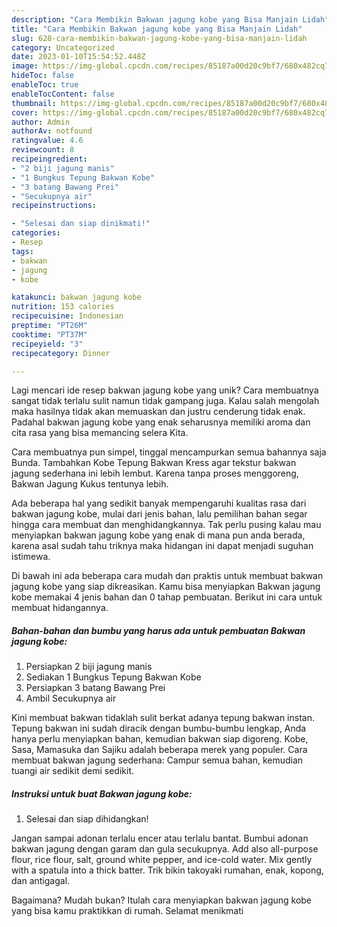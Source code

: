 ```yaml
---
description: "Cara Membikin Bakwan jagung kobe yang Bisa Manjain Lidah"
title: "Cara Membikin Bakwan jagung kobe yang Bisa Manjain Lidah"
slug: 628-cara-membikin-bakwan-jagung-kobe-yang-bisa-manjain-lidah
category: Uncategorized
date: 2023-01-10T15:54:52.448Z
image: https://img-global.cpcdn.com/recipes/85187a00d20c9bf7/680x482cq70/bakwan-jagung-kobe-foto-resep-utama.jpg
hideToc: false
enableToc: true
enableTocContent: false
thumbnail: https://img-global.cpcdn.com/recipes/85187a00d20c9bf7/680x482cq70/bakwan-jagung-kobe-foto-resep-utama.jpg
cover: https://img-global.cpcdn.com/recipes/85187a00d20c9bf7/680x482cq70/bakwan-jagung-kobe-foto-resep-utama.jpg
author: Admin
authorAv: notfound
ratingvalue: 4.6
reviewcount: 8
recipeingredient:
- "2 biji jagung manis"
- "1 Bungkus Tepung Bakwan Kobe"
- "3 batang Bawang Prei"
- "Secukupnya air"
recipeinstructions:

- "Selesai dan siap dinikmati!"
categories:
- Resep
tags:
- bakwan
- jagung
- kobe

katakunci: bakwan jagung kobe 
nutrition: 153 calories
recipecuisine: Indonesian
preptime: "PT26M"
cooktime: "PT37M"
recipeyield: "3"
recipecategory: Dinner

---
```





Lagi mencari ide resep bakwan jagung kobe yang unik? Cara membuatnya sangat tidak terlalu sulit namun tidak gampang juga. Kalau salah mengolah maka hasilnya tidak akan memuaskan dan justru cenderung tidak enak. Padahal bakwan jagung kobe yang enak seharusnya memiliki aroma dan cita rasa yang bisa memancing selera Kita.





Cara membuatnya pun simpel, tinggal mencampurkan semua bahannya saja Bunda. Tambahkan Kobe Tepung Bakwan Kress agar tekstur bakwan jagung sederhana ini lebih lembut. Karena tanpa proses menggoreng, Bakwan Jagung Kukus tentunya lebih.

Ada beberapa hal yang sedikit banyak mempengaruhi kualitas rasa dari bakwan jagung kobe, mulai dari jenis bahan, lalu pemilihan bahan segar hingga cara membuat dan menghidangkannya. Tak perlu pusing kalau mau menyiapkan bakwan jagung kobe yang enak di mana pun anda berada, karena asal sudah tahu triknya maka hidangan ini dapat menjadi suguhan istimewa.






Di bawah ini ada beberapa cara mudah dan praktis untuk membuat bakwan jagung kobe yang siap dikreasikan. Kamu bisa menyiapkan Bakwan jagung kobe memakai 4 jenis bahan dan 0 tahap pembuatan. Berikut ini cara untuk membuat hidangannya.

<!--inarticleads1-->

##### Bahan-bahan dan bumbu yang harus ada untuk pembuatan Bakwan jagung kobe:

1. Persiapkan 2 biji jagung manis
1. Sediakan 1 Bungkus Tepung Bakwan Kobe
1. Persiapkan 3 batang Bawang Prei
1. Ambil Secukupnya air


Kini membuat bakwan tidaklah sulit berkat adanya tepung bakwan instan. Tepung bakwan ini sudah diracik dengan bumbu-bumbu lengkap, Anda hanya perlu menyiapkan bahan, kemudian bakwan siap digoreng. Kobe, Sasa, Mamasuka dan Sajiku adalah beberapa merek yang populer. Cara membuat bakwan jagung sederhana: Campur semua bahan, kemudian tuangi air sedikit demi sedikit. 

<!--inarticleads2-->

##### Instruksi untuk buat Bakwan jagung kobe:


1. Selesai dan siap dihidangkan!

Jangan sampai adonan terlalu encer atau terlalu bantat. Bumbui adonan bakwan jagung dengan garam dan gula secukupnya. Add also all-purpose flour, rice flour, salt, ground white pepper, and ice-cold water. Mix gently with a spatula into a thick batter. Trik bikin takoyaki rumahan, enak, kopong, dan antigagal. 

Bagaimana? Mudah bukan? Itulah cara menyiapkan bakwan jagung kobe yang bisa kamu praktikkan di rumah. Selamat menikmati
